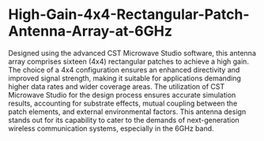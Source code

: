 # High-Gain-4x4-Rectangular-Patch-Antenna-Array-at-6GHz
Designed using the advanced CST Microwave Studio software, this antenna array comprises sixteen (4x4) rectangular patches to achieve a high gain. The choice of a 4x4 configuration ensures an enhanced directivity and improved signal strength, making it suitable for applications demanding higher data rates and wider coverage areas. The utilization of CST Microwave Studio for the design process ensures accurate simulation results, accounting for substrate effects, mutual coupling between the patch elements, and external environmental factors. This antenna design stands out for its capability to cater to the demands of next-generation wireless communication systems, especially in the 6GHz band.
